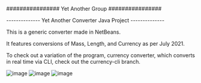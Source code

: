 ################ Yet Another Group ################


-------------- Yet Another Converter Java Project --------------


This is a generic converter made in NetBeans. 


It features conversions of Mass, Length, and Currency as per July 2021.


To check out a variation of the program, currency converter, which converts in real time via CLI, check out the currency-cli branch.



![image](https://user-images.githubusercontent.com/54072707/125041745-b9c07680-e0b6-11eb-956d-11970b5bd595.png)
![image](https://user-images.githubusercontent.com/54072707/125041792-c6dd6580-e0b6-11eb-8022-ebb62b99b032.png)
![image](https://user-images.githubusercontent.com/54072707/125041908-e70d2480-e0b6-11eb-8b70-266cda49afe0.png)
